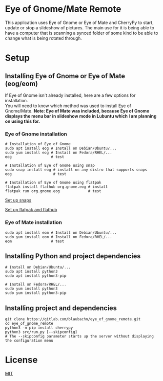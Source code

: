# Eye of Gnome/Mate Remote

This application uses Eye of Gnome or Eye of Mate and CherryPy to start, update or stop a slideshow of pictures. The main use for it is being able to have a computer that is scanning a synced folder of some kind to be able to change what is being rotated through.

# Setup

## Installing Eye of Gnome or Eye of Mate (eog/eom)

If Eye of Gnome isn't already installed, here are a few options for installation.  
You will need to know which method was used to install Eye of Gnome/Mate.
**Note: Eye of Mate was included, because Eye of Gnome displays the menu bar in slideshow mode in Lubuntu which I am planning on using this for.**

### Eye of Gnome installation

```
# Installation of Eye of Gnome
sudo apt install eog # Install on Debian/Ubuntu/...
sudo yum install eog # Install on Fedora/RHEL/...
eog                  # test

# Installation of Eye of Gnome using snap
sudo snap install eog # install on any distro that supports snaps
eog                   # test

# Installation of Eye of Gnome using flatpak
flatpak install flathub org.gnome.eog # install
flatpak run org.gnome.eog             # test
```

[Set up snaps](https://docs.snapcraft.io/t/installing-snapd/6735)

[Set up flatpak and flathub](https://flathub.org/home)

### Eye of Mate installation

```
sudo apt install eom # Install on Debian/Ubuntu/...
sudo yum install eom # Install on Fedora/RHEL/...
eom                  # test
```

## Installing Python and project dependencies

```
# Install on Debian/Ubuntu/...
sudo apt install python3 
sudo apt install python3-pip

# Install on Fedora/RHEL/...
sudo yum install python3 
sudo yum install python3-pip
```

## Installing project and dependencies

```
git clone https://gitlab.com/blaubachn/eye_of_gnome_remote.git
cd eye_of_gnome_remote
python3 -m pip install cherrypy
python3 src/run.py [--skipconfig]
# The --skipconfig parameter starts up the server without displaying the configuration menu
```

# License

[MIT](https://gitlab.com/blaubachn/eye_of_gnome_remote/blob/master/LICENSE.md)
